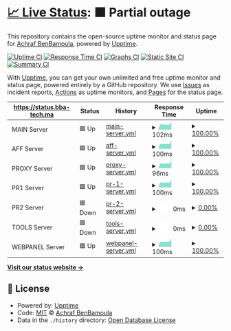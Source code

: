 # [📈 Live Status](https://status.bba-tech.ma): <!--live status--> **🟧 Partial outage**

This repository contains the open-source uptime monitor and status page for [Achraf BenBamoula](https://status.bba-tech.ma), powered by [Upptime](https://github.com/upptime/upptime).

[![Uptime CI](https://github.com/FrancXPT/upptimer/workflows/Uptime%20CI/badge.svg)](https://github.com/FrancXPT/upptimer/actions?query=workflow%3A%22Uptime+CI%22)
[![Response Time CI](https://github.com/FrancXPT/upptimer/workflows/Response%20Time%20CI/badge.svg)](https://github.com/FrancXPT/upptimer/actions?query=workflow%3A%22Response+Time+CI%22)
[![Graphs CI](https://github.com/FrancXPT/upptimer/workflows/Graphs%20CI/badge.svg)](https://github.com/FrancXPT/upptimer/actions?query=workflow%3A%22Graphs+CI%22)
[![Static Site CI](https://github.com/FrancXPT/upptimer/workflows/Static%20Site%20CI/badge.svg)](https://github.com/FrancXPT/upptimer/actions?query=workflow%3A%22Static+Site+CI%22)
[![Summary CI](https://github.com/FrancXPT/upptimer/workflows/Summary%20CI/badge.svg)](https://github.com/FrancXPT/upptimer/actions?query=workflow%3A%22Summary+CI%22)

With [Upptime](https://upptime.js.org), you can get your own unlimited and free uptime monitor and status page, powered entirely by a GitHub repository. We use [Issues](https://github.com/FrancXPT/upptimer/issues) as incident reports, [Actions](https://github.com/FrancXPT/upptimer/actions) as uptime monitors, and [Pages](https://status.bba-tech.ma) for the status page.

<!--start: status pages-->
<!-- This summary is generated by Upptime (https://github.com/upptime/upptime) -->
<!-- Do not edit this manually, your changes will be overwritten -->
<!-- prettier-ignore -->
| https://status.bba-tech.ma | Status | History | Response Time | Uptime |
| --- | ------ | ------- | ------------- | ------ |
| <img alt="" src="https://img.icons8.com/color/deployment" height="13"> MAIN Server | 🟩 Up | [main-server.yml](https://github.com/FrancXPT/upptimer/commits/HEAD/history/main-server.yml) | <details><summary><img alt="Response time graph" src="./graphs/main-server/response-time-week.png" height="20"> 102ms</summary><br><a href="https://status.bba-tech.ma/history/main-server"><img alt="Response time 119" src="https://img.shields.io/endpoint?url=https%3A%2F%2Fraw.githubusercontent.com%2FFrancXPT%2Fupptimer%2FHEAD%2Fapi%2Fmain-server%2Fresponse-time.json"></a><br><a href="https://status.bba-tech.ma/history/main-server"><img alt="24-hour response time 154" src="https://img.shields.io/endpoint?url=https%3A%2F%2Fraw.githubusercontent.com%2FFrancXPT%2Fupptimer%2FHEAD%2Fapi%2Fmain-server%2Fresponse-time-day.json"></a><br><a href="https://status.bba-tech.ma/history/main-server"><img alt="7-day response time 102" src="https://img.shields.io/endpoint?url=https%3A%2F%2Fraw.githubusercontent.com%2FFrancXPT%2Fupptimer%2FHEAD%2Fapi%2Fmain-server%2Fresponse-time-week.json"></a><br><a href="https://status.bba-tech.ma/history/main-server"><img alt="30-day response time 114" src="https://img.shields.io/endpoint?url=https%3A%2F%2Fraw.githubusercontent.com%2FFrancXPT%2Fupptimer%2FHEAD%2Fapi%2Fmain-server%2Fresponse-time-month.json"></a><br><a href="https://status.bba-tech.ma/history/main-server"><img alt="1-year response time 119" src="https://img.shields.io/endpoint?url=https%3A%2F%2Fraw.githubusercontent.com%2FFrancXPT%2Fupptimer%2FHEAD%2Fapi%2Fmain-server%2Fresponse-time-year.json"></a></details> | <details><summary><a href="https://status.bba-tech.ma/history/main-server">100.00%</a></summary><a href="https://status.bba-tech.ma/history/main-server"><img alt="All-time uptime 99.43%" src="https://img.shields.io/endpoint?url=https%3A%2F%2Fraw.githubusercontent.com%2FFrancXPT%2Fupptimer%2FHEAD%2Fapi%2Fmain-server%2Fuptime.json"></a><br><a href="https://status.bba-tech.ma/history/main-server"><img alt="24-hour uptime 100.00%" src="https://img.shields.io/endpoint?url=https%3A%2F%2Fraw.githubusercontent.com%2FFrancXPT%2Fupptimer%2FHEAD%2Fapi%2Fmain-server%2Fuptime-day.json"></a><br><a href="https://status.bba-tech.ma/history/main-server"><img alt="7-day uptime 100.00%" src="https://img.shields.io/endpoint?url=https%3A%2F%2Fraw.githubusercontent.com%2FFrancXPT%2Fupptimer%2FHEAD%2Fapi%2Fmain-server%2Fuptime-week.json"></a><br><a href="https://status.bba-tech.ma/history/main-server"><img alt="30-day uptime 100.00%" src="https://img.shields.io/endpoint?url=https%3A%2F%2Fraw.githubusercontent.com%2FFrancXPT%2Fupptimer%2FHEAD%2Fapi%2Fmain-server%2Fuptime-month.json"></a><br><a href="https://status.bba-tech.ma/history/main-server"><img alt="1-year uptime 99.47%" src="https://img.shields.io/endpoint?url=https%3A%2F%2Fraw.githubusercontent.com%2FFrancXPT%2Fupptimer%2FHEAD%2Fapi%2Fmain-server%2Fuptime-year.json"></a></details>
| <img alt="" src="https://media.licdn.com/dms/image/C4D03AQFAUVtfcwQqrg/profile-displayphoto-shrink_800_800/0/1550163828067?e=1700697600&v=beta&t=-7RhjaCtqMD_ADZBM5lv6CYIMpL7W2mzPNHGtMzAmk4" height="13"> AFF Server | 🟩 Up | [aff-server.yml](https://github.com/FrancXPT/upptimer/commits/HEAD/history/aff-server.yml) | <details><summary><img alt="Response time graph" src="./graphs/aff-server/response-time-week.png" height="20"> 100ms</summary><br><a href="https://status.bba-tech.ma/history/aff-server"><img alt="Response time 116" src="https://img.shields.io/endpoint?url=https%3A%2F%2Fraw.githubusercontent.com%2FFrancXPT%2Fupptimer%2FHEAD%2Fapi%2Faff-server%2Fresponse-time.json"></a><br><a href="https://status.bba-tech.ma/history/aff-server"><img alt="24-hour response time 154" src="https://img.shields.io/endpoint?url=https%3A%2F%2Fraw.githubusercontent.com%2FFrancXPT%2Fupptimer%2FHEAD%2Fapi%2Faff-server%2Fresponse-time-day.json"></a><br><a href="https://status.bba-tech.ma/history/aff-server"><img alt="7-day response time 100" src="https://img.shields.io/endpoint?url=https%3A%2F%2Fraw.githubusercontent.com%2FFrancXPT%2Fupptimer%2FHEAD%2Fapi%2Faff-server%2Fresponse-time-week.json"></a><br><a href="https://status.bba-tech.ma/history/aff-server"><img alt="30-day response time 111" src="https://img.shields.io/endpoint?url=https%3A%2F%2Fraw.githubusercontent.com%2FFrancXPT%2Fupptimer%2FHEAD%2Fapi%2Faff-server%2Fresponse-time-month.json"></a><br><a href="https://status.bba-tech.ma/history/aff-server"><img alt="1-year response time 114" src="https://img.shields.io/endpoint?url=https%3A%2F%2Fraw.githubusercontent.com%2FFrancXPT%2Fupptimer%2FHEAD%2Fapi%2Faff-server%2Fresponse-time-year.json"></a></details> | <details><summary><a href="https://status.bba-tech.ma/history/aff-server">100.00%</a></summary><a href="https://status.bba-tech.ma/history/aff-server"><img alt="All-time uptime 99.66%" src="https://img.shields.io/endpoint?url=https%3A%2F%2Fraw.githubusercontent.com%2FFrancXPT%2Fupptimer%2FHEAD%2Fapi%2Faff-server%2Fuptime.json"></a><br><a href="https://status.bba-tech.ma/history/aff-server"><img alt="24-hour uptime 100.00%" src="https://img.shields.io/endpoint?url=https%3A%2F%2Fraw.githubusercontent.com%2FFrancXPT%2Fupptimer%2FHEAD%2Fapi%2Faff-server%2Fuptime-day.json"></a><br><a href="https://status.bba-tech.ma/history/aff-server"><img alt="7-day uptime 100.00%" src="https://img.shields.io/endpoint?url=https%3A%2F%2Fraw.githubusercontent.com%2FFrancXPT%2Fupptimer%2FHEAD%2Fapi%2Faff-server%2Fuptime-week.json"></a><br><a href="https://status.bba-tech.ma/history/aff-server"><img alt="30-day uptime 100.00%" src="https://img.shields.io/endpoint?url=https%3A%2F%2Fraw.githubusercontent.com%2FFrancXPT%2Fupptimer%2FHEAD%2Fapi%2Faff-server%2Fuptime-month.json"></a><br><a href="https://status.bba-tech.ma/history/aff-server"><img alt="1-year uptime 99.63%" src="https://img.shields.io/endpoint?url=https%3A%2F%2Fraw.githubusercontent.com%2FFrancXPT%2Fupptimer%2FHEAD%2Fapi%2Faff-server%2Fuptime-year.json"></a></details>
| <img alt="" src="https://www.itadvisor.ma/favicon.ico" height="13"> PROXY Server | 🟩 Up | [proxy-server.yml](https://github.com/FrancXPT/upptimer/commits/HEAD/history/proxy-server.yml) | <details><summary><img alt="Response time graph" src="./graphs/proxy-server/response-time-week.png" height="20"> 96ms</summary><br><a href="https://status.bba-tech.ma/history/proxy-server"><img alt="Response time 108" src="https://img.shields.io/endpoint?url=https%3A%2F%2Fraw.githubusercontent.com%2FFrancXPT%2Fupptimer%2FHEAD%2Fapi%2Fproxy-server%2Fresponse-time.json"></a><br><a href="https://status.bba-tech.ma/history/proxy-server"><img alt="24-hour response time 150" src="https://img.shields.io/endpoint?url=https%3A%2F%2Fraw.githubusercontent.com%2FFrancXPT%2Fupptimer%2FHEAD%2Fapi%2Fproxy-server%2Fresponse-time-day.json"></a><br><a href="https://status.bba-tech.ma/history/proxy-server"><img alt="7-day response time 96" src="https://img.shields.io/endpoint?url=https%3A%2F%2Fraw.githubusercontent.com%2FFrancXPT%2Fupptimer%2FHEAD%2Fapi%2Fproxy-server%2Fresponse-time-week.json"></a><br><a href="https://status.bba-tech.ma/history/proxy-server"><img alt="30-day response time 107" src="https://img.shields.io/endpoint?url=https%3A%2F%2Fraw.githubusercontent.com%2FFrancXPT%2Fupptimer%2FHEAD%2Fapi%2Fproxy-server%2Fresponse-time-month.json"></a><br><a href="https://status.bba-tech.ma/history/proxy-server"><img alt="1-year response time 108" src="https://img.shields.io/endpoint?url=https%3A%2F%2Fraw.githubusercontent.com%2FFrancXPT%2Fupptimer%2FHEAD%2Fapi%2Fproxy-server%2Fresponse-time-year.json"></a></details> | <details><summary><a href="https://status.bba-tech.ma/history/proxy-server">100.00%</a></summary><a href="https://status.bba-tech.ma/history/proxy-server"><img alt="All-time uptime 99.29%" src="https://img.shields.io/endpoint?url=https%3A%2F%2Fraw.githubusercontent.com%2FFrancXPT%2Fupptimer%2FHEAD%2Fapi%2Fproxy-server%2Fuptime.json"></a><br><a href="https://status.bba-tech.ma/history/proxy-server"><img alt="24-hour uptime 100.00%" src="https://img.shields.io/endpoint?url=https%3A%2F%2Fraw.githubusercontent.com%2FFrancXPT%2Fupptimer%2FHEAD%2Fapi%2Fproxy-server%2Fuptime-day.json"></a><br><a href="https://status.bba-tech.ma/history/proxy-server"><img alt="7-day uptime 100.00%" src="https://img.shields.io/endpoint?url=https%3A%2F%2Fraw.githubusercontent.com%2FFrancXPT%2Fupptimer%2FHEAD%2Fapi%2Fproxy-server%2Fuptime-week.json"></a><br><a href="https://status.bba-tech.ma/history/proxy-server"><img alt="30-day uptime 100.00%" src="https://img.shields.io/endpoint?url=https%3A%2F%2Fraw.githubusercontent.com%2FFrancXPT%2Fupptimer%2FHEAD%2Fapi%2Fproxy-server%2Fuptime-month.json"></a><br><a href="https://status.bba-tech.ma/history/proxy-server"><img alt="1-year uptime 98.69%" src="https://img.shields.io/endpoint?url=https%3A%2F%2Fraw.githubusercontent.com%2FFrancXPT%2Fupptimer%2FHEAD%2Fapi%2Fproxy-server%2Fuptime-year.json"></a></details>
| <img alt="" src="https://www.itadvisor.ma/favicon.ico" height="13"> PR1 Server | 🟩 Up | [pr-1-server.yml](https://github.com/FrancXPT/upptimer/commits/HEAD/history/pr-1-server.yml) | <details><summary><img alt="Response time graph" src="./graphs/pr-1-server/response-time-week.png" height="20"> 100ms</summary><br><a href="https://status.bba-tech.ma/history/pr-1-server"><img alt="Response time 118" src="https://img.shields.io/endpoint?url=https%3A%2F%2Fraw.githubusercontent.com%2FFrancXPT%2Fupptimer%2FHEAD%2Fapi%2Fpr-1-server%2Fresponse-time.json"></a><br><a href="https://status.bba-tech.ma/history/pr-1-server"><img alt="24-hour response time 153" src="https://img.shields.io/endpoint?url=https%3A%2F%2Fraw.githubusercontent.com%2FFrancXPT%2Fupptimer%2FHEAD%2Fapi%2Fpr-1-server%2Fresponse-time-day.json"></a><br><a href="https://status.bba-tech.ma/history/pr-1-server"><img alt="7-day response time 100" src="https://img.shields.io/endpoint?url=https%3A%2F%2Fraw.githubusercontent.com%2FFrancXPT%2Fupptimer%2FHEAD%2Fapi%2Fpr-1-server%2Fresponse-time-week.json"></a><br><a href="https://status.bba-tech.ma/history/pr-1-server"><img alt="30-day response time 111" src="https://img.shields.io/endpoint?url=https%3A%2F%2Fraw.githubusercontent.com%2FFrancXPT%2Fupptimer%2FHEAD%2Fapi%2Fpr-1-server%2Fresponse-time-month.json"></a><br><a href="https://status.bba-tech.ma/history/pr-1-server"><img alt="1-year response time 118" src="https://img.shields.io/endpoint?url=https%3A%2F%2Fraw.githubusercontent.com%2FFrancXPT%2Fupptimer%2FHEAD%2Fapi%2Fpr-1-server%2Fresponse-time-year.json"></a></details> | <details><summary><a href="https://status.bba-tech.ma/history/pr-1-server">100.00%</a></summary><a href="https://status.bba-tech.ma/history/pr-1-server"><img alt="All-time uptime 99.60%" src="https://img.shields.io/endpoint?url=https%3A%2F%2Fraw.githubusercontent.com%2FFrancXPT%2Fupptimer%2FHEAD%2Fapi%2Fpr-1-server%2Fuptime.json"></a><br><a href="https://status.bba-tech.ma/history/pr-1-server"><img alt="24-hour uptime 100.00%" src="https://img.shields.io/endpoint?url=https%3A%2F%2Fraw.githubusercontent.com%2FFrancXPT%2Fupptimer%2FHEAD%2Fapi%2Fpr-1-server%2Fuptime-day.json"></a><br><a href="https://status.bba-tech.ma/history/pr-1-server"><img alt="7-day uptime 100.00%" src="https://img.shields.io/endpoint?url=https%3A%2F%2Fraw.githubusercontent.com%2FFrancXPT%2Fupptimer%2FHEAD%2Fapi%2Fpr-1-server%2Fuptime-week.json"></a><br><a href="https://status.bba-tech.ma/history/pr-1-server"><img alt="30-day uptime 100.00%" src="https://img.shields.io/endpoint?url=https%3A%2F%2Fraw.githubusercontent.com%2FFrancXPT%2Fupptimer%2FHEAD%2Fapi%2Fpr-1-server%2Fuptime-month.json"></a><br><a href="https://status.bba-tech.ma/history/pr-1-server"><img alt="1-year uptime 99.50%" src="https://img.shields.io/endpoint?url=https%3A%2F%2Fraw.githubusercontent.com%2FFrancXPT%2Fupptimer%2FHEAD%2Fapi%2Fpr-1-server%2Fuptime-year.json"></a></details>
| <img alt="" src="https://www.itadvisor.ma/favicon.ico" height="13"> PR2 Server | 🟥 Down | [pr-2-server.yml](https://github.com/FrancXPT/upptimer/commits/HEAD/history/pr-2-server.yml) | <details><summary><img alt="Response time graph" src="./graphs/pr-2-server/response-time-week.png" height="20"> 0ms</summary><br><a href="https://status.bba-tech.ma/history/pr-2-server"><img alt="Response time 121" src="https://img.shields.io/endpoint?url=https%3A%2F%2Fraw.githubusercontent.com%2FFrancXPT%2Fupptimer%2FHEAD%2Fapi%2Fpr-2-server%2Fresponse-time.json"></a><br><a href="https://status.bba-tech.ma/history/pr-2-server"><img alt="24-hour response time 0" src="https://img.shields.io/endpoint?url=https%3A%2F%2Fraw.githubusercontent.com%2FFrancXPT%2Fupptimer%2FHEAD%2Fapi%2Fpr-2-server%2Fresponse-time-day.json"></a><br><a href="https://status.bba-tech.ma/history/pr-2-server"><img alt="7-day response time 0" src="https://img.shields.io/endpoint?url=https%3A%2F%2Fraw.githubusercontent.com%2FFrancXPT%2Fupptimer%2FHEAD%2Fapi%2Fpr-2-server%2Fresponse-time-week.json"></a><br><a href="https://status.bba-tech.ma/history/pr-2-server"><img alt="30-day response time 0" src="https://img.shields.io/endpoint?url=https%3A%2F%2Fraw.githubusercontent.com%2FFrancXPT%2Fupptimer%2FHEAD%2Fapi%2Fpr-2-server%2Fresponse-time-month.json"></a><br><a href="https://status.bba-tech.ma/history/pr-2-server"><img alt="1-year response time 118" src="https://img.shields.io/endpoint?url=https%3A%2F%2Fraw.githubusercontent.com%2FFrancXPT%2Fupptimer%2FHEAD%2Fapi%2Fpr-2-server%2Fresponse-time-year.json"></a></details> | <details><summary><a href="https://status.bba-tech.ma/history/pr-2-server">0.00%</a></summary><a href="https://status.bba-tech.ma/history/pr-2-server"><img alt="All-time uptime 26.87%" src="https://img.shields.io/endpoint?url=https%3A%2F%2Fraw.githubusercontent.com%2FFrancXPT%2Fupptimer%2FHEAD%2Fapi%2Fpr-2-server%2Fuptime.json"></a><br><a href="https://status.bba-tech.ma/history/pr-2-server"><img alt="24-hour uptime 0.00%" src="https://img.shields.io/endpoint?url=https%3A%2F%2Fraw.githubusercontent.com%2FFrancXPT%2Fupptimer%2FHEAD%2Fapi%2Fpr-2-server%2Fuptime-day.json"></a><br><a href="https://status.bba-tech.ma/history/pr-2-server"><img alt="7-day uptime 0.00%" src="https://img.shields.io/endpoint?url=https%3A%2F%2Fraw.githubusercontent.com%2FFrancXPT%2Fupptimer%2FHEAD%2Fapi%2Fpr-2-server%2Fuptime-week.json"></a><br><a href="https://status.bba-tech.ma/history/pr-2-server"><img alt="30-day uptime 0.00%" src="https://img.shields.io/endpoint?url=https%3A%2F%2Fraw.githubusercontent.com%2FFrancXPT%2Fupptimer%2FHEAD%2Fapi%2Fpr-2-server%2Fuptime-month.json"></a><br><a href="https://status.bba-tech.ma/history/pr-2-server"><img alt="1-year uptime 8.86%" src="https://img.shields.io/endpoint?url=https%3A%2F%2Fraw.githubusercontent.com%2FFrancXPT%2Fupptimer%2FHEAD%2Fapi%2Fpr-2-server%2Fuptime-year.json"></a></details>
| <img alt="" src="https://img.icons8.com/color/maintenance" height="13"> TOOLS Server | 🟥 Down | [tools-server.yml](https://github.com/FrancXPT/upptimer/commits/HEAD/history/tools-server.yml) | <details><summary><img alt="Response time graph" src="./graphs/tools-server/response-time-week.png" height="20"> 0ms</summary><br><a href="https://status.bba-tech.ma/history/tools-server"><img alt="Response time 122" src="https://img.shields.io/endpoint?url=https%3A%2F%2Fraw.githubusercontent.com%2FFrancXPT%2Fupptimer%2FHEAD%2Fapi%2Ftools-server%2Fresponse-time.json"></a><br><a href="https://status.bba-tech.ma/history/tools-server"><img alt="24-hour response time 0" src="https://img.shields.io/endpoint?url=https%3A%2F%2Fraw.githubusercontent.com%2FFrancXPT%2Fupptimer%2FHEAD%2Fapi%2Ftools-server%2Fresponse-time-day.json"></a><br><a href="https://status.bba-tech.ma/history/tools-server"><img alt="7-day response time 0" src="https://img.shields.io/endpoint?url=https%3A%2F%2Fraw.githubusercontent.com%2FFrancXPT%2Fupptimer%2FHEAD%2Fapi%2Ftools-server%2Fresponse-time-week.json"></a><br><a href="https://status.bba-tech.ma/history/tools-server"><img alt="30-day response time 107" src="https://img.shields.io/endpoint?url=https%3A%2F%2Fraw.githubusercontent.com%2FFrancXPT%2Fupptimer%2FHEAD%2Fapi%2Ftools-server%2Fresponse-time-month.json"></a><br><a href="https://status.bba-tech.ma/history/tools-server"><img alt="1-year response time 120" src="https://img.shields.io/endpoint?url=https%3A%2F%2Fraw.githubusercontent.com%2FFrancXPT%2Fupptimer%2FHEAD%2Fapi%2Ftools-server%2Fresponse-time-year.json"></a></details> | <details><summary><a href="https://status.bba-tech.ma/history/tools-server">0.00%</a></summary><a href="https://status.bba-tech.ma/history/tools-server"><img alt="All-time uptime 97.08%" src="https://img.shields.io/endpoint?url=https%3A%2F%2Fraw.githubusercontent.com%2FFrancXPT%2Fupptimer%2FHEAD%2Fapi%2Ftools-server%2Fuptime.json"></a><br><a href="https://status.bba-tech.ma/history/tools-server"><img alt="24-hour uptime 0.00%" src="https://img.shields.io/endpoint?url=https%3A%2F%2Fraw.githubusercontent.com%2FFrancXPT%2Fupptimer%2FHEAD%2Fapi%2Ftools-server%2Fuptime-day.json"></a><br><a href="https://status.bba-tech.ma/history/tools-server"><img alt="7-day uptime 0.00%" src="https://img.shields.io/endpoint?url=https%3A%2F%2Fraw.githubusercontent.com%2FFrancXPT%2Fupptimer%2FHEAD%2Fapi%2Ftools-server%2Fuptime-week.json"></a><br><a href="https://status.bba-tech.ma/history/tools-server"><img alt="30-day uptime 18.00%" src="https://img.shields.io/endpoint?url=https%3A%2F%2Fraw.githubusercontent.com%2FFrancXPT%2Fupptimer%2FHEAD%2Fapi%2Ftools-server%2Fuptime-month.json"></a><br><a href="https://status.bba-tech.ma/history/tools-server"><img alt="1-year uptime 92.18%" src="https://img.shields.io/endpoint?url=https%3A%2F%2Fraw.githubusercontent.com%2FFrancXPT%2Fupptimer%2FHEAD%2Fapi%2Ftools-server%2Fuptime-year.json"></a></details>
| <img alt="" src="https://img.icons8.com/color/dashboard-layout" height="13"> WEBPANEL Server | 🟩 Up | [webpanel-server.yml](https://github.com/FrancXPT/upptimer/commits/HEAD/history/webpanel-server.yml) | <details><summary><img alt="Response time graph" src="./graphs/webpanel-server/response-time-week.png" height="20"> 100ms</summary><br><a href="https://status.bba-tech.ma/history/webpanel-server"><img alt="Response time 128" src="https://img.shields.io/endpoint?url=https%3A%2F%2Fraw.githubusercontent.com%2FFrancXPT%2Fupptimer%2FHEAD%2Fapi%2Fwebpanel-server%2Fresponse-time.json"></a><br><a href="https://status.bba-tech.ma/history/webpanel-server"><img alt="24-hour response time 153" src="https://img.shields.io/endpoint?url=https%3A%2F%2Fraw.githubusercontent.com%2FFrancXPT%2Fupptimer%2FHEAD%2Fapi%2Fwebpanel-server%2Fresponse-time-day.json"></a><br><a href="https://status.bba-tech.ma/history/webpanel-server"><img alt="7-day response time 100" src="https://img.shields.io/endpoint?url=https%3A%2F%2Fraw.githubusercontent.com%2FFrancXPT%2Fupptimer%2FHEAD%2Fapi%2Fwebpanel-server%2Fresponse-time-week.json"></a><br><a href="https://status.bba-tech.ma/history/webpanel-server"><img alt="30-day response time 113" src="https://img.shields.io/endpoint?url=https%3A%2F%2Fraw.githubusercontent.com%2FFrancXPT%2Fupptimer%2FHEAD%2Fapi%2Fwebpanel-server%2Fresponse-time-month.json"></a><br><a href="https://status.bba-tech.ma/history/webpanel-server"><img alt="1-year response time 131" src="https://img.shields.io/endpoint?url=https%3A%2F%2Fraw.githubusercontent.com%2FFrancXPT%2Fupptimer%2FHEAD%2Fapi%2Fwebpanel-server%2Fresponse-time-year.json"></a></details> | <details><summary><a href="https://status.bba-tech.ma/history/webpanel-server">100.00%</a></summary><a href="https://status.bba-tech.ma/history/webpanel-server"><img alt="All-time uptime 99.12%" src="https://img.shields.io/endpoint?url=https%3A%2F%2Fraw.githubusercontent.com%2FFrancXPT%2Fupptimer%2FHEAD%2Fapi%2Fwebpanel-server%2Fuptime.json"></a><br><a href="https://status.bba-tech.ma/history/webpanel-server"><img alt="24-hour uptime 100.00%" src="https://img.shields.io/endpoint?url=https%3A%2F%2Fraw.githubusercontent.com%2FFrancXPT%2Fupptimer%2FHEAD%2Fapi%2Fwebpanel-server%2Fuptime-day.json"></a><br><a href="https://status.bba-tech.ma/history/webpanel-server"><img alt="7-day uptime 100.00%" src="https://img.shields.io/endpoint?url=https%3A%2F%2Fraw.githubusercontent.com%2FFrancXPT%2Fupptimer%2FHEAD%2Fapi%2Fwebpanel-server%2Fuptime-week.json"></a><br><a href="https://status.bba-tech.ma/history/webpanel-server"><img alt="30-day uptime 100.00%" src="https://img.shields.io/endpoint?url=https%3A%2F%2Fraw.githubusercontent.com%2FFrancXPT%2Fupptimer%2FHEAD%2Fapi%2Fwebpanel-server%2Fuptime-month.json"></a><br><a href="https://status.bba-tech.ma/history/webpanel-server"><img alt="1-year uptime 98.47%" src="https://img.shields.io/endpoint?url=https%3A%2F%2Fraw.githubusercontent.com%2FFrancXPT%2Fupptimer%2FHEAD%2Fapi%2Fwebpanel-server%2Fuptime-year.json"></a></details>

<!--end: status pages-->

[**Visit our status website →**](https://status.bba-tech.ma)

## 📄 License

- Powered by: [Upptime](https://github.com/Francxpt/upptimer)
- Code: [MIT](./LICENSE) © [Achraf BenBamoula](https://status.bba-tech.ma)
- Data in the `./history` directory: [Open Database License](https://opendatacommons.org/licenses/odbl/1-0/)
